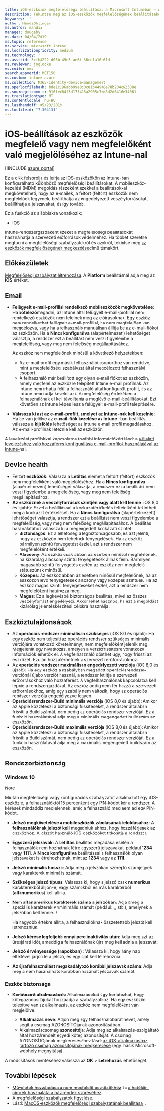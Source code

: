 ```yaml
---
title: iOS-eszközök megfelelőségi beállításai a Microsoft Intuneban – Azure | Microsoft Docs
description: Tekintse meg az iOS-eszközök megfelelőségének beállításakor használható összes beállítást Microsoft Intuneban. E-mail-cím, a feltört eszközök bejelölése, az engedélyezett minimális és maximális operációs rendszer beállítása, a jelszó korlátozásának beállítása, beleértve a jelszó hosszát és az eszköz inaktivitását, az alkalmazások korlátozását stb.
keywords: ''
author: MandiOhlinger
ms.author: mandia
manager: dougeby
ms.date: 04/04/2019
ms.topic: reference
ms.service: microsoft-intune
ms.localizationpriority: medium
ms.technology: ''
ms.assetid: 3cfb8222-d05b-49e3-ae6f-36ce1a16c61d
ms.reviewer: joglocke
ms.suite: ems
search.appverid: MET150
ms.custom: intune-azure
ms.collection: M365-identity-device-management
ms.openlocfilehash: bde1c296abb99e8c0c81b44908e78b204c62388e
ms.sourcegitcommit: 916fed64f3d173498a2905c7ed8d2d6416e34061
ms.translationtype: MT
ms.contentlocale: hu-HU
ms.lasthandoff: 05/23/2019
ms.locfileid: "71304131"
---
```

# <a name="ios-settings-to-mark-devices-as-compliant-or-not-compliant-using-intune"></a>iOS-beállítások az eszközök megfelelő vagy nem megfelelőként való megjelöléséhez az Intune-nal

[!INCLUDE [azure_portal](./includes/azure_portal.md)]

Ez a cikk felsorolja és leírja az iOS-eszközökön az Intune-ban konfigurálható különböző megfelelőségi beállításokat. A mobileszköz-kezelési (MDM) megoldás részeként ezekkel a beállításokkal megkövetelheti, hogy az e-mailek, a feltört (feltört) eszközök nem megfelelőek legyenek, beállíthatja az engedélyezett veszélyforrásokat, beállíthatja a jelszavakat, és így tovább.

Ez a funkció az alábbiakra vonatkozik:

- iOS

Intune-rendszergazdaként ezeket a megfelelőségi beállításokat használhatja a szervezeti erőforrások védelméhez. Ha többet szeretne megtudni a megfelelőségi szabályzatokról és azokról, tekintse meg [az eszközök megfelelőségének megkezdése](device-compliance-get-started.md)című témakört.

## <a name="before-you-begin"></a>Előkészületek

[Megfelelőségi szabályzat létrehozása](create-compliance-policy.md#create-the-policy). A **Platform** beállításnál adja meg az **iOS** értéket.

## <a name="email"></a>Email

- **Felügyelt e-mail-profillal rendelkező mobileszközök megkövetelése**: Ha **kötelező**megadni, az Intune által felügyelt e-mail-profillal nem rendelkező eszközök nem felelnek meg az előírásoknak. Egy eszköz nem rendelkezhet felügyelt e-mail-profillal, ha nem megfelelően van megcélozva, vagy ha a felhasználó manuálisan állítja be az e-mail-fiókot az eszközön. Ha a **Nincs konfigurálva** (alapértelmezett) lehetőséget választja, a rendszer ezt a beállítást nem veszi figyelembe a megfelelőség, vagy meg nem felelőség megállapításához.

  Az eszköz nem megfelelőnek minősül a következő helyzetekben:

  - Az e-mail-profil egy másik felhasználói csoporthoz van rendelve, mint a megfelelőségi szabályzat által megcélozott felhasználói csoport.
  - A felhasználó már beállított egy olyan e-mail fiókot az eszközön, amely megfelel az eszközre telepített Intune e-mail profilnak. Az Intune nem írhatja felül a felhasználó által konfigurált profilt, és az Intune nem tudja kezelni azt. A megfelelőség érdekében a felhasználónak el kell távolítania a meglévő e-mail-beállításokat. Ezt követően az Intune képes lesz a felügyelt e-mail-profil telepítésére.

- **Válassza ki azt az e-mail-profilt, amelyet az Intune-nak kell kezelnie**: Ha be van jelölve az **e-mail-fiók kezelése az Intune** -ban beállítás, válassza a **kijelölés** lehetőséget az Intune e-mail profil megadásához. Az e-mail-profilnak léteznie kell az eszközön.

A levelezési profilokkal kapcsolatos további információkért lásd: a [vállalati levelezéshez való hozzáférés konfigurálása e-mail-profilok használatával az Intune-](email-settings-configure.md)nal.

## <a name="device-health"></a>Device health

- Feltört **eszközök**: Válassza a **Letiltás** elemet a feltört (feltört) eszközök nem megfelelőként való megjelöléséhez. Ha a **Nincs konfigurálva** (alapértelmezett) lehetőséget választja, a rendszer ezt a beállítást nem veszi figyelembe a megfelelőség, vagy meg nem felelőség megállapításához.
- **Az eszköznek a veszélyforrások szintjén vagy alatt kell lennie** (iOS 8,0 és újabb): Ezzel a beállítással a kockázatértékelés feltételként tekintheti meg a kockázat értékelését. Ha a **Nincs konfigurálva** (alapértelmezett) lehetőséget választja, a rendszer ezt a beállítást nem veszi figyelembe a megfelelőség, vagy meg nem felelőség megállapításához. A beállítás használatához válassza ki a megengedett kockázati szintet:
  - **Biztonságos**: Ez a lehetőség a legbiztonságosabb, és azt jelenti, hogy az eszközön nem lehetnek fenyegetések. Ha az eszköz bármilyen szintű fenyegetést észlel, azt a rendszer nem megfelelőként értékeli.
  - **Alacsony**: Az eszköz csak abban az esetben minősül megfelelőnek, ha kizárólag alacsony szintű fenyegetések állnak fenn. Bármilyen magasabb szintű fenyegetés esetén az eszköz nem megfelelő státuszúnak minősül.
  - **Közepes**: Az eszköz abban az esetben minősül megfelelőnek, ha az eszközön lévő fenyegetések alacsony vagy közepes szintűek. Ha az eszköz magas szintű fenyegetéseket észlel, azt a rendszer nem megfelelőként határozza meg.
  - **Magas**: Ez a legkevésbé biztonságos beállítás, mivel az összes veszélyforrást engedélyezi. Akkor lehet hasznos, ha ezt a megoldást kizárólag jelentéskészítési célokra használja.

## <a name="device-properties"></a>Eszköztulajdonságok

- Az **operációs rendszer minimálisan szükséges** (iOS 8,0 és újabb): Ha egy eszköz nem teljesíti az operációs rendszer szükséges minimális verziójára vonatkozó követelményt, nem megfelelőként jelenik meg. Megjelenik egy hivatkozás, amelyen a verziófrissítésre vonatkozó információk érhetők el. A végfelhasználó dönthet úgy, hogy frissíti az eszközét. Ezután hozzáférhetnek a szervezeti erőforrásokhoz.
- Az **operációs rendszer maximálisan engedélyezett verziója** (iOS 8,0 és újabb): Ha egy eszköz a szabályban megadott operációsrendszer-verziónál újabb verziót használ, a rendszer letiltja a szervezeti erőforrásokhoz való hozzáférést. A végfelhasználónak kapcsolatba kell lépnie a rendszergazdával. Az eszköz addig nem fér hozzá a szervezeti erőforrásokhoz, amíg egy szabály nem változik, hogy az operációs rendszer verziója engedélyezve legyen.
- **Operációsrendszer-Build minimális verziója** (iOS 8,0 és újabb): Amikor az Apple közzéteszi a biztonsági frissítéseket, a rendszer általában frissíti a Build számát, nem pedig az operációs rendszer verzióját. Ez a funkció használatával adja meg a minimális megengedett buildszám az eszközön.
- **Operációsrendszer-Build maximális verziója** (iOS 8,0 és újabb): Amikor az Apple közzéteszi a biztonsági frissítéseket, a rendszer általában frissíti a Build számát, nem pedig az operációs rendszer verzióját. Ez a funkció használatával adja meg a maximális megengedett buildszám az eszközön.

## <a name="system-security"></a>Rendszerbiztonság

### <a name="password"></a>Windows 10

> [!NOTE]
> Miután megfelelőségi vagy konfigurációs szabályzatot alkalmazott egy iOS-eszközre, a felhasználóktól 15 percenként egy PIN-kódot kér a rendszer. A kérések mindaddig megjelennek, amíg a felhasználó meg nem ad egy PIN-kódot.

- **Jelszó megkövetelése a mobileszközök zárolásának feloldásához**: A **felhasználóknak jelszót kell** megadniuk ahhoz, hogy hozzáférjenek az eszközhöz. A jelszót használó iOS-eszközöket titkosítja a rendszer.
- **Egyszerű jelszavak**: A **Letiltás** beállítás megadása esetén a felhasználók nem hozhatnak létre egyszerű jelszavakat, például **1234** vagy **1111**. A **Nincs konfigurálva** beállítással a felhasználók olyan jelszavakat is létrehozhatnak, mint az **1234** vagy az **1111**.
- **Jelszó minimális hossza**: Adja meg a jelszóban szereplő számjegyek vagy karakterek minimális számát.
- **Szükséges jelszó típusa**: Válassza ki, hogy a jelszó csak **numerikus** karakterekből álljon-e, vagy számokból és más karakterből (**alfanumerikus**) kell állnia.
- **Nem alfanumerikus karakterek száma a jelszóban**: Adja `&`meg a speciális karakterek `#` `%`minimális számát (például:,,, stb.), amelynek a jelszóban kell lennie. `!`

    Ha nagyobb értékre állítja, a felhasználóknak összetettebb jelszót kell létrehozniuk.

- **Jelszó kérése legfeljebb ennyi perc inaktivitás után**: Adja meg azt az üresjárati időt, ameddig a felhasználónak újra meg kell adnia a jelszavát.
- **Jelszó érvényessége (napokban)** : Válassza ki, hogy hány nap elteltével járjon le a jelszó, és egy újat kell létrehoznia.
- **Az újrafelhasználást megakadályozó korábbi jelszavak száma**: Adja meg a nem használható korábban használt jelszavak számát.

### <a name="device-security"></a>Eszköz biztonsága

- **Korlátozott alkalmazások**: Alkalmazásokat úgy korlátozhat, hogy kötegazonosítójukat hozzáadja a szabályzathoz. Ha egy eszközön telepítve van az alkalmazás, az eszköz nem megfelelőként van megjelölve.

  - **Alkalmazás neve**: Adjon meg egy felhasználóbarát nevet, amely segít a csomag AZONOSÍTÓjának azonosításában.
  - Alkalmazáscsomag **azonosítója**: Adja meg az alkalmazás-szolgáltató által hozzárendelt egyedi köteg azonosítóját. A csomag AZONOSÍTÓjának megkereséséhez lásd: [az iOS-alkalmazáshoz tartozó csomag azonosítójának megkeresése](https://support.microsoft.com/help/4294074/how-to-find-the-bundle-id-for-an-ios-app) (egy másik Microsoft-webhely megnyitása).  

A módosítások mentéséhez válassza az **OK** > **Létrehozás** lehetőséget.

## <a name="next-steps"></a>További lépések

- [Műveletek hozzáadása a nem megfelelő eszközökhöz](actions-for-noncompliance.md) és [a hatókör-címkék használata a házirendek szűréséhez](scope-tags.md).
- [A megfelelőségi szabályzatok figyelése](compliance-policy-monitor.md).
- Lásd: [MacOS-eszközök megfelelőségi szabályzatának beállításai](compliance-policy-create-mac-os.md) .
